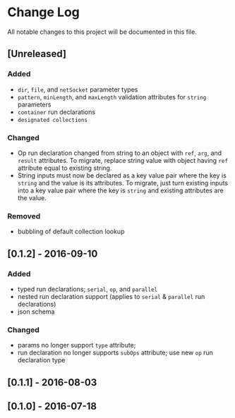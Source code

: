 # Change Log

All notable changes to this project will be documented in this file.

## [Unreleased]

### Added

- `dir`, `file`, and `netSocket` parameter types
- `pattern`, `minLength`, and `maxLength` validation attributes for
  `string` parameters
- `container` run declarations
- `designated collections`

### Changed

- Op run declaration changed from string to an object with `ref`, `arg`,
  and `result` attributes. To migrate, replace string value with object
  having `ref` attribute equal to existing string.
- String inputs must now be declared as a key value pair where the key
  is `string` and the value is its attributes. To migrate, just turn
  existing inputs into a key value pair where the key is `string` and
  existing attributes are the value.

### Removed
- bubbling of default collection lookup

## [0.1.2] - 2016-09-10

### Added 

- typed run declarations; `serial`, `op`, and `parallel`
- nested run declaration support (applies to `serial` & `parallel` run
  declarations)
- json schema

### Changed

- params no longer support `type` attribute;
- run declaration no longer supports `subOps` attribute; use new `op`
  run declaration type

## [0.1.1] - 2016-08-03

## [0.1.0] - 2016-07-18

